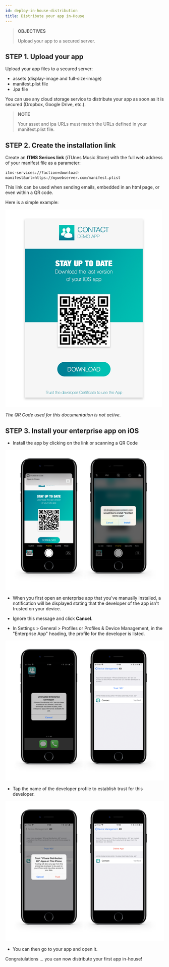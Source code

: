```yaml
---
id: deploy-in-house-distribution
title: Distribute your app in-House
---
```


> **OBJECTIVES**
> 
> Upload your app to a secured server.


## STEP 1. Upload your app

Upload your app files to a secured server:

* assets (display-image and full-size-image)
* manifest.plist file
* .ipa file

You can use any cloud storage service to distribute your app as soon as it is secured (Dropbox, Google Drive, etc.).

> **NOTE**
> 
> Your asset and ipa URLs must match the URLs defined in your manifest.plist file.

## STEP 2. Create the installation link

Create an **ITMS Serices link** (iTUnes Music Store) with the full web address of your manifest file as a parameter:

```
itms-services://?action=download-manifest&url=https://mywebserver.com/manifest.plist

```

This link can be used when sending emails, embedded in an html page, or even within a QR code.

Here is a simple example:

![Contact demo app install](assets/en/deploy-in-house/Contact-demo-app-install.png)

*The QR Code used for this documentation is not active.*

## STEP 3. Install your enterprise app on iOS

* Install the app by clicking on the link or scanning a QR Code

![Scan and install](assets/en/deploy-in-house/Scan-and-install.png)

* When you first open an enterprise app that you've manually installed, a notification will be displayed stating that the developer of the app isn't trusted on your device. 

* Ignore this message and click **Cancel**.

* In Settings > General > Profiles or Profiles & Device Management, in the "Enterprise App" heading, the profile for the developer is listed.

![Untrust developer](assets/en/deploy-in-house/Untrust-developer.png)

* Tap the name of the developer profile to establish trust for this developer.

![Trust-confirmation](assets/en/deploy-in-house/Trust-confirmation.png)

* You can then go to your app and open it.

Congratulations ... you can now distribute your first app in-house!
